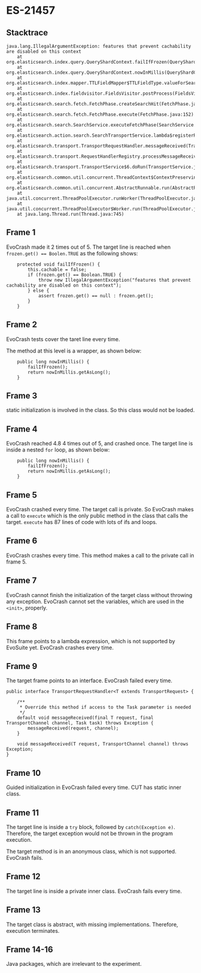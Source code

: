 # ES-21457

## Stacktrace

```
java.lang.IllegalArgumentException: features that prevent cachability are disabled on this context
    at org.elasticsearch.index.query.QueryShardContext.failIfFrozen(QueryShardContext.java:396)
    at org.elasticsearch.index.query.QueryShardContext.nowInMillis(QueryShardContext.java:278)
    at org.elasticsearch.index.mapper.TTLFieldMapper$TTLFieldType.valueForSearch(TTLFieldMapper.java:146)
    at org.elasticsearch.index.fieldvisitor.FieldsVisitor.postProcess(FieldsVisitor.java:93)
    at org.elasticsearch.search.fetch.FetchPhase.createSearchHit(FetchPhase.java:187)
    at org.elasticsearch.search.fetch.FetchPhase.execute(FetchPhase.java:152)
    at org.elasticsearch.search.SearchService.executeFetchPhase(SearchService.java:474)
    at org.elasticsearch.action.search.SearchTransportService.lambda$registerRequestHandler$684(SearchTransportService.java:311)
    at org.elasticsearch.transport.TransportRequestHandler.messageReceived(TransportRequestHandler.java:33)
    at org.elasticsearch.transport.RequestHandlerRegistry.processMessageReceived(RequestHandlerRegistry.java:69)
    at org.elasticsearch.transport.TransportService$6.doRun(TransportService.java:548)
    at org.elasticsearch.common.util.concurrent.ThreadContext$ContextPreservingAbstractRunnable.doRun(ThreadContext.java:520)
    at org.elasticsearch.common.util.concurrent.AbstractRunnable.run(AbstractRunnable.java:37)
    at java.util.concurrent.ThreadPoolExecutor.runWorker(ThreadPoolExecutor.java:1142)
    at java.util.concurrent.ThreadPoolExecutor$Worker.run(ThreadPoolExecutor.java:617)
    at java.lang.Thread.run(Thread.java:745)
```

## Frame 1
EvoCrash made it 2 times out of 5.
The target line is reached when `frozen.get() == Boolen.TRUE` as the following shows:

```
    protected void failIfFrozen() {
        this.cachable = false;
        if (frozen.get() == Boolean.TRUE) {
            throw new IllegalArgumentException("features that prevent cachability are disabled on this context");
        } else {
            assert frozen.get() == null : frozen.get();
        }
    }
```

## Frame 2
EvoCrash tests cover the taret line every time.

The method at this level is a wrapper, as shown below:
```
    public long nowInMillis() {
        failIfFrozen();
        return nowInMillis.getAsLong();
    }
```

## Frame 3
static initialization is involved in the class. So this class would not be loaded.

## Frame 4
EvoCrash reached 4.8 4 times out of 5, and crashed once.
The target line is inside a nested `for` loop, as shown below:
```
    public long nowInMillis() {
        failIfFrozen();
        return nowInMillis.getAsLong();
    }
```

## Frame 5
EvoCrash crashed every time.
The target call is private. So EvoCrash makes a call to `execute` which is the only public method in the class that calls the target. `execute` has 87 lines of code with lots of ifs and loops.

## Frame 6
EvoCrash crashes every time. This method makes a call to the private call in frame 5.

## Frame 7
EvoCrash cannot finish the initialization of the target class without throwing any exception. EvoCrash cannot set the variables, which are used in the `<init>`, properly.
## Frame 8
This frame points to a lambda expression, which is not supported by EvoSuite yet. EvoCrash crashes every time.
## Frame 9
The target frame points to an interface. EvoCrash failed every time.
```
public interface TransportRequestHandler<T extends TransportRequest> {

    /**
     * Override this method if access to the Task parameter is needed
     */
    default void messageReceived(final T request, final TransportChannel channel, Task task) throws Exception {
        messageReceived(request, channel);
    }

    void messageReceived(T request, TransportChannel channel) throws Exception;
}
```
## Frame 10
Guided initialization in EvoCrash failed every time. CUT has static inner class.
## Frame 11
The target line is inside a `try` block, followed by `catch(Exception e)`. Therefore, the target exception would not be thrown in the program execution.

The target method is in an anonymous class, which is not supported. EvoCrash fails.

## Frame 12
The target line is inside a private inner class. EvoCrash fails every time.
## Frame 13
The target class is abstract, with missing implementations. Therefore, execution terminates.
## Frame 14-16
Java packages, which are irrelevant to the experiment.
